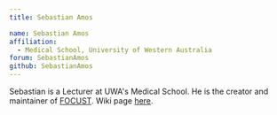 ```yaml
---
title: Sebastian Amos

name: Sebastian Amos
affiliation:
  - Medical School, University of Western Australia
forum: SebastianAmos
github: SebastianAmos
---
```


Sebastian is a Lecturer at UWA's Medical School. He is the creator and maintainer of [FOCUST](https://sebastianamos.github.io/FOCUST-Plugin-Site/). Wiki page [here](https://imagej.net/plugins/FOCUST).
